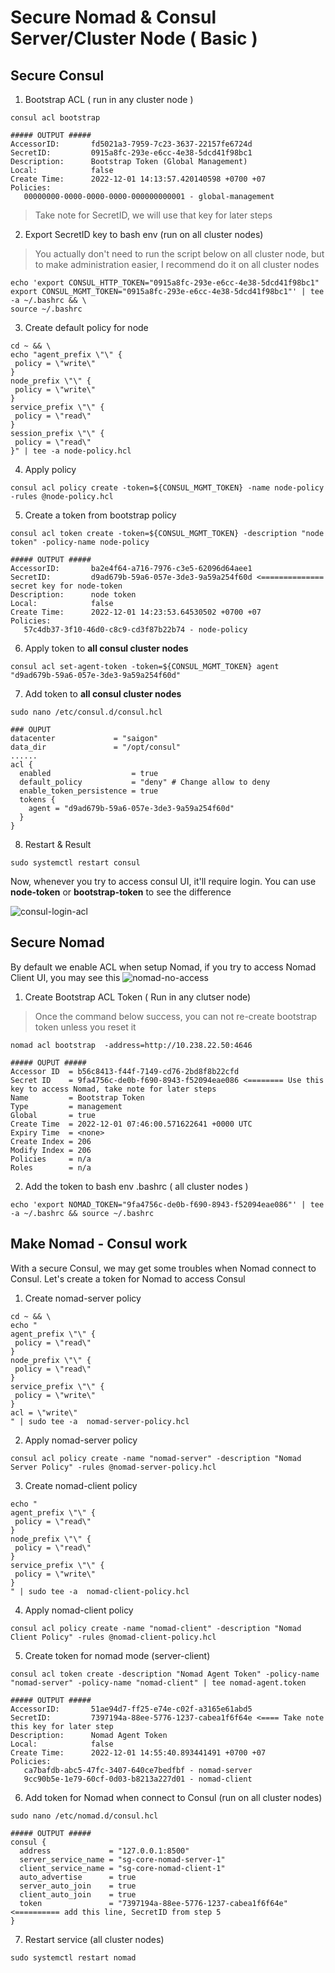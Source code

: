 # Secure Nomad & Consul Server/Cluster Node ( Basic )

## Secure Consul
1. Bootstrap ACL ( run in any cluster node )

```shell
consul acl bootstrap

##### OUTPUT #####
AccessorID:       fd5021a3-7959-7c23-3637-22157fe6724d
SecretID:         0915a8fc-293e-e6cc-4e38-5dcd41f98bc1
Description:      Bootstrap Token (Global Management)
Local:            false
Create Time:      2022-12-01 14:13:57.420140598 +0700 +07
Policies:
   00000000-0000-0000-0000-000000000001 - global-management
```

> Take note for SecretID, we will use that key for later steps

2. Export SecretID key to bash env (run on all cluster nodes)
> You actually don't need to run the script below on all cluster node, but to make administration easier, I recommend do it on all cluster nodes

```shell
echo 'export CONSUL_HTTP_TOKEN="0915a8fc-293e-e6cc-4e38-5dcd41f98bc1"  
export CONSUL_MGMT_TOKEN="0915a8fc-293e-e6cc-4e38-5dcd41f98bc1"' | tee -a ~/.bashrc && \
source ~/.bashrc
```

3. Create default policy for node

```shell
cd ~ && \
echo "agent_prefix \"\" { 
 policy = \"write\" 
} 
node_prefix \"\" { 
 policy = \"write\" 
} 
service_prefix \"\" { 
 policy = \"read\" 
} 
session_prefix \"\" { 
 policy = \"read\" 
}" | tee -a node-policy.hcl
```

4. Apply policy

```shell
consul acl policy create -token=${CONSUL_MGMT_TOKEN} -name node-policy -rules @node-policy.hcl
```

5. Create a token from bootstrap policy

```shell
consul acl token create -token=${CONSUL_MGMT_TOKEN} -description "node token" -policy-name node-policy

##### OUTPUT #####
AccessorID:       ba2e4f64-a716-7976-c3e5-62096d64aee1
SecretID:         d9ad679b-59a6-057e-3de3-9a59a254f60d <============== secret key for node-token 
Description:      node token
Local:            false
Create Time:      2022-12-01 14:23:53.64530502 +0700 +07
Policies:
   57c4db37-3f10-46d0-c8c9-cd3f87b22b74 - node-policy
```

6. Apply token to **all consul cluster nodes**

```shell
consul acl set-agent-token -token=${CONSUL_MGMT_TOKEN} agent "d9ad679b-59a6-057e-3de3-9a59a254f60d"
```

7. Add token to **all consul cluster nodes**

```shell
sudo nano /etc/consul.d/consul.hcl

### OUPUT
datacenter             = "saigon"
data_dir               = "/opt/consul"
......
acl {
  enabled                  = true
  default_policy           = "deny" # Change allow to deny
  enable_token_persistence = true
  tokens {
    agent = "d9ad679b-59a6-057e-3de3-9a59a254f60d"
  }
}
```

8. Restart & Result

```shell
sudo systemctl restart consul
```

Now, whenever you try to access consul UI, it'll require login. You can use **node-token** or **bootstrap-token** to see the difference

![consul-login-acl](./img/consul-login-01.png)

## Secure Nomad

By default we enable ACL when setup Nomad, if you try to access Nomad Client UI, you may see this
![nomad-no-access](./img/nomad-inaccessible.png)

1. Create Bootstrap ACL Token ( Run in any clutser node)

> Once the command below success, you can not re-create bootstrap token unless you reset it

```shell
nomad acl bootstrap  -address=http://10.238.22.50:4646

##### OUPUT #####
Accessor ID  = b56c8413-f44f-7149-cd76-2bd8f8b22cfd
Secret ID    = 9fa4756c-de0b-f690-8943-f52094eae086 <======== Use this key to access Nomad, take note for later steps
Name         = Bootstrap Token
Type         = management
Global       = true
Create Time  = 2022-12-01 07:46:00.571622641 +0000 UTC
Expiry Time  = <none>
Create Index = 206
Modify Index = 206
Policies     = n/a
Roles        = n/a
```

2. Add the token to bash env .bashrc ( all cluster nodes )

```shell
echo 'export NOMAD_TOKEN="9fa4756c-de0b-f690-8943-f52094eae086"' | tee -a ~/.bashrc && source ~/.bashrc
```
## Make Nomad - Consul work

With a secure Consul, we may get some troubles when Nomad connect to Consul. Let's create a token for Nomad to access Consul

1. Create nomad-server policy

```shell
cd ~ && \
echo " 
agent_prefix \"\" { 
 policy = \"read\" 
} 
node_prefix \"\" { 
 policy = \"read\" 
} 
service_prefix \"\" { 
 policy = \"write\" 
} 
acl = \"write\" 
" | sudo tee -a  nomad-server-policy.hcl
```

2. Apply nomad-server policy

```shell
consul acl policy create -name "nomad-server" -description "Nomad Server Policy" -rules @nomad-server-policy.hcl
```

3. Create nomad-client policy

```shell
echo " 
agent_prefix \"\" { 
 policy = \"read\" 
}
node_prefix \"\" { 
 policy = \"read\" 
} 
service_prefix \"\" { 
 policy = \"write\" 
} 
" | sudo tee -a  nomad-client-policy.hcl
```

4. Apply nomad-client policy

```shell
consul acl policy create -name "nomad-client" -description "Nomad Client Policy" -rules @nomad-client-policy.hcl
```

5. Create token for nomad mode (server-client) 

```shell
consul acl token create -description "Nomad Agent Token" -policy-name "nomad-server" -policy-name "nomad-client" | tee nomad-agent.token

##### OUTPUT #####
AccessorID:       51ae94d7-ff25-e74e-c02f-a3165e61abd5
SecretID:         7397194a-88ee-5776-1237-cabea1f6f64e <==== Take note this key for later step
Description:      Nomad Agent Token
Local:            false
Create Time:      2022-12-01 14:55:40.893441491 +0700 +07
Policies:
   ca7bafdb-abc5-47fc-3407-640ce7bedfbf - nomad-server
   9cc90b5e-1e79-60cf-0d03-b8213a227d01 - nomad-client
```

6. Add token for Nomad when connect to Consul (run on all cluster nodes)

```shell
sudo nano /etc/nomad.d/consul.hcl

##### OUTPUT #####
consul {
  address             = "127.0.0.1:8500"
  server_service_name = "sg-core-nomad-server-1"
  client_service_name = "sg-core-nomad-client-1"
  auto_advertise      = true
  server_auto_join    = true
  client_auto_join    = true
  token               = "7397194a-88ee-5776-1237-cabea1f6f64e" <========== add this line, SecretID from step 5
}
```

7. Restart service (all cluster nodes)

```shell
sudo systemctl restart nomad
```

